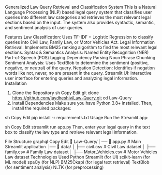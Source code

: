 Generalized Law Query Retrieval and Classification System
This is a Natural Language Processing (NLP) based legal query system that classifies user queries into different law categories and retrieves the most relevant legal sections based on the input. The system also provides syntactic, semantic, and sentiment analysis of user queries.

Features
Law Classification: Uses TF-IDF + Logistic Regression to classify queries into Civil Law, Family Law, or Motor Vehicles Act.
Legal Information Retrieval: Implements BM25 ranking algorithm to find the most relevant legal sections.
Syntax & Semantics Analysis:
Named Entity Recognition (NER)
Part-of-Speech (POS) tagging
Dependency Parsing
Noun Phrase Chunking
Sentiment Analysis: Uses TextBlob to determine the sentiment (positive, negative, or neutral) of the query.
Negation Detection: Identifies if negation words like not, never, no are present in the query.
Streamlit UI: Interactive user interface for entering queries and analyzing legal information.
Installation
1. Clone the Repository
sh
Copy
Edit
git clone https://github.com/jaydheshiv/Law-Query.git
cd Law-Query
2. Install Dependencies
Make sure you have Python 3.8+ installed. Then, install the required packages:

sh
Copy
Edit
pip install -r requirements.txt
Usage
Run the Streamlit app:

sh
Copy
Edit
streamlit run app.py
Then, enter your legal query in the text box to classify the law type and retrieve relevant legal information.

File Structure
graphql
Copy
Edit
📂 Law-Query/
│── 📄 app.py  # Main Streamlit application
│── 📂 data/
│   ├── civil.csv  # Civil Law dataset
│   ├── family.csv  # Family Law dataset
│   ├── Motor_Vehicles.csv  # Motor Vehicles Law dataset
Technologies Used
Python
Streamlit (for UI)
scikit-learn (for ML model)
spaCy (for NLP)
BM25Okapi (for legal text retrieval)
TextBlob (for sentiment analysis)
NLTK (for preprocessing)
